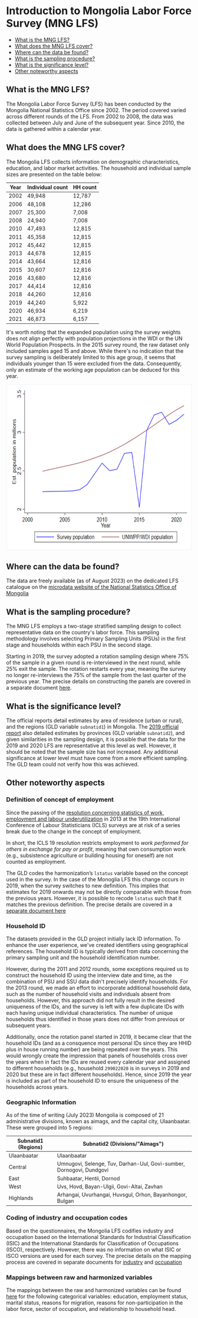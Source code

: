 # Introduction to Mongolia Labor Force Survey (MNG LFS)

- [What is the MNG LFS?](#what-is-the-mng-lfs)
- [What does the MNG LFS cover?](#what-does-the-mng-lfs-cover)
- [Where can the data be found?](#where-can-the-data-be-found)
- [What is the sampling procedure?](#what-is-the-sampling-procedure)
- [What is the significance level?](#what-is-the-significance-level)
- [Other noteworthy aspects](#other-noteworthy-aspects)

## What is the MNG LFS?

The Mongolia Labor Force Survey (LFS) has been conducted by the Mongolia National Statistics Office since 2002. The period covered varied across different rounds of the LFS. From 2002 to 2008, the data was collected between July and June of the subsequent year. Since 2010, the data is gathered within a calendar year.

## What does the MNG LFS cover?

The Mongolia LFS collects information on demographic characteristics, education, and labor market activities. The household and individual sample sizes are presented on the table below:

| Year | Individual count | HH count |
|---|---|---|
| 2002 |          49,948  |                      12,787  |
| 2006 |          48,108  |                      12,286 |
| 2007 |          25,300  |                      7,008  |
| 2008 |          24,940  |                      7,008  |
| 2010 |          47,493  |                      12,815 |
| 2011 |          45,358  |                      12,815 |
| 2012 |          45,442  |                      12,815 |
| 2013 |          44,678  |                      12,815 |
| 2014 |          43,664  |                      12,816 |
| 2015 |          30,607  |                      12,816 |
| 2016 |          43,680  |                      12,816 |
| 2017 |          44,414  |                      12,816 |
| 2018 |          44,260  |                      12,816 |
| 2019 |          44,240  |                      5,922  |
| 2020 |          46,934  |                      6,219  |
| 2021 |          46,873  |                      6,157  |

It's worth noting that the expanded population using the survey weights does not align perfectly with population projections in the WDI or the UN World Population Prospects. In the 2015 survey round, the raw dataset only included samples aged 15 and above. While there's no indication that the survey sampling is deliberately limited to this age group, it seems that individuals younger than 15 were excluded from the data. Consequently, only an estimate of the working age population can be deduced for this year.

<img src="Utilities/population_comparison.png" width="600" height="450">




## Where can the data be found?

The data are freely available (as of August 2023) on the dedicated LFS catalogue on the [microdata website of the National Statistics Office of Mongolia](http://web.nso.mn/nada/index.php/catalog/LFS/dataset)

## What is the sampling procedure?

The MNG LFS employs a two-stage stratified sampling design to collect representative data on the country's labor force. This sampling methodology involves selecting Primary Sampling Units (PSUs) in the first stage and households within each PSU in the second stage. 

Starting in 2019, the survey adopted a rotation sampling design where 75% of the sample in a given round is re-interviewed in the next round, while 25% exit the sample. The rotation restarts every year, meaning the survey no longer re-interviews the 75% of the sample from the last quarter of the previous year. The precise details on constructing the panels are covered in a separate document [here](Panels.md).

## What is the significance level?

The official reports detail estimates by area of residence (urban or rural), and the regions (GLD variable `subnatid1`) in Mongolia. The [2019 official report]("Utilities/1.%20report_LFS_eng.pdf") also detailed estimates by provinces (GLD variable `subnatid2`), and given similarities in the sampling design, it is possible that the data for the 2019 and 2020 LFS are representative at this level as well. However, it should be noted that the sample size has not increased. Any additional significance at lower level must have come from a more efficient sampling. The GLD team could not verify how this was achieved. 


## Other noteworthy aspects

### Definition of concept of employment

Since the passing of the [resolution concerning statistics of work, employment and labour underutilization](https://www.ilo.org/global/statistics-and-databases/standards-and-guidelines/resolutions-adopted-by-international-conferences-of-labour-statisticians/WCMS_230304/lang--en/index.htm) in 2013 at the 19th International Conference of Labour Statisticians (ICLS) surveys are at risk of a series break due to the change in the concept of employment.

In short, the ICLS 19 resolution restricts employment to *work performed for others in exchange for pay or profit*, meaning that own consumption work (e.g., subsistence agriculture or building housing for oneself) are not counted as employment.

The GLD codes the harmonization’s `lstatus` variable based on the concept used in the survey. In the case of the Monoglia LFS this change occurs in 2019, when the survey switches to new definition. This implies that estimates for 2019 onwards may not be directly comparable with those from the previous years. However, it is possible to recode `lstatus` such that it matches the previous definition. The precise details are covered in a [separate document here](Converting%20between%20ICLS%20Definitions.md)

### Household ID
The datasets provided in the GLD project initially lack ID information. To enhance the user experience, we've created identifiers using geographical references. The household ID is typically derived from data concerning the primary sampling unit and the household identification number. 

However, during the 2011 and 2012 rounds, some exceptions required us to construct the household ID using the interview date and time, as the combination of PSU and SSU data didn't precisely identify households. For the 2013 round, we made an effort to incorporate additional household data, such as the number of household visits and individuals absent from households. However, this approach did not fully result in the desired uniqueness of the IDs, and the survey is left with a few duplicate IDs with each having unique individual characteristics. The number of unique households thus identified in those years does not differ from previous or subsequent years.

Additionally, once the rotation panel started in 2019, it became clear that the household IDs (and as a consquence most personal IDs since they are HHID plus in house running number) are being repeated over the years. This would wrongly create the impression that panels of households cross over the years when in fact the IDs are reused every calendar year and assigned to different households (e.g., household `299022020` is in surveys in 2019 and 2020 but these are in fact different households). Hence, since 2019 the year is included as part of the household ID to ensure the uniqueness of the households across years.  

### Geographic Information
As of the time of writing (July 2023) Mongolia is composed of 21 administrative divisions, known as aimags, and the capital city, Ulaanbaatar. These were grouped into 5 regions:

| Subnatid1 (Regions)  | Subnatid2 (Divisions/"Aimags")   |
|-------------|-------------|
| Ulaanbaatar | Ulaanbaatar |
| Central     | Umnugovi, Selenge, Tuv, Darhan-Uul, Govi-sumber, Dornogovi, Dundgovi |
| East        | Suhbaatar, Hentii, Dornod |
| West        | Uvs, Hovd, Bayan-Ulgii, Govi-Altai, Zavhan |
| Highlands   | Arhangai, Uvurhangai, Huvsgul, Orhon, Bayanhongor, Bulgan |


### Coding of industry and occupation codes

Based on the questionnaires, the Mongolia LFS codifies industry and occupation based on the International Standards for Industrial Classification (ISIC) and the International Standards for Classification of Occupations (ISCO), respectively. However, there was no information on what ISIC or ISCO versions are used for each survey.  The precise details on the mapping process are covered in separate documents for [industry](Industry.md) and [occupation](Occupation.md)


### Mappings between raw and harmonized variables
The mappings between the raw and harmonized variables can be found [here](Utilities/mappings_year_data.xls) for the following categorical variables: education, employment status, marital status, reasons for migration, reasons for non-participation in the labor force, sector of occupation, and relationship to household head.

